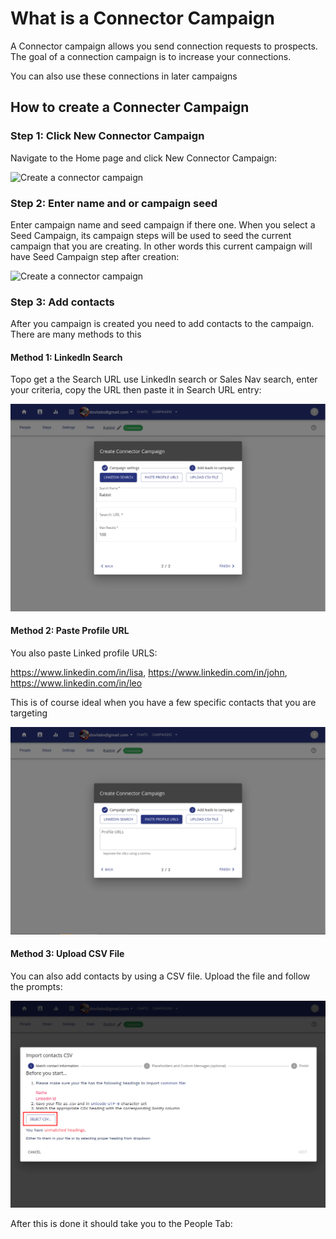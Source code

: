 # What is a Connector Campaign

A Connector campaign allows you send connection requests to prospects. The goal of a connection campaign is to increase your connections. 

You can also use these connections in later campaigns


## How to create a Connecter Campaign

### Step 1: Click New Connector Campaign
Navigate to the Home page and click New Connector Campaign:

![Create a connector campaign](//images/create_connector_campaign_01.png)



### Step 2: Enter name and or campaign seed

Enter campaign name and seed campaign if there one. When you select a Seed Campaign, its campaign steps will be used to seed the current campaign that you are creating. In other words this current campaign will have Seed Campaign step after creation:

![Create a connector campaign](//images/create_connector_campaign_02.png)


### Step 3: Add contacts
After you campaign is created you need to add contacts to the campaign. There are many methods to this

#### Method 1: LinkedIn Search

Topo get a the Search URL use LinkedIn search or Sales Nav search, enter your criteria, copy the URL then paste it in Search URL entry:

![Create a connector campaign](/images/create_connector_campaign_03a.png)

#### Method 2: Paste Profile URL

You also paste Linked profile URLS:

https://www.linkedin.com/in/lisa,
https://www.linkedin.com/in/john,
https://www.linkedin.com/in/leo

This is of course ideal when you have a few specific contacts that you are targeting

![Create a connector campaign](/images/create_connector_campaign_03b.png)


#### Method 3: Upload CSV File

You can also add contacts by using a CSV file. Upload the file and follow the prompts:

![Create a connector campaign](/images/create_connector_campaign_03c.png)

After this is done it should take you to the People Tab:

